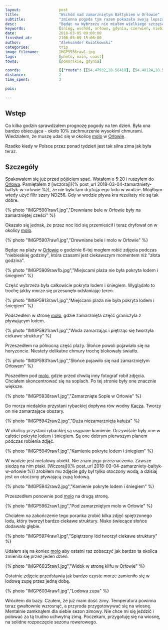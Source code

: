 ```yaml
---
layout:                 post
title:                  "Wschód nad zamarzniętym Bałtykiem w Orłowie"
subtitle:               "zmienna pogoda tym razem pokazała swoją lepszą stronę, pływający lód przykrył plażę"
desc:                   "Będąc na Wybrzeżu nie miałem wielkiego szczęścia do pogody. Wyjątkiem był ostatni gdzień, kiedy to znacząco poprawiała się pogoda. Tak było również na tym wyjeździe. Tak jak dzień wcześniej i tym razem udałem się w okolice molo w Orłowie aby robić zdjęcia. Zdjęcia śniegu o wschodzie słońca, które chciałem zrobić w górach, udało mi się zrobić na Wybrzeżu."
keywords:               [śnieg, wschód, orłowo, gdynia, czerwień, niebieska godzina, złota godzina, lód, zamarznięty bałtyk]
date:                   2018-03-05 09:00:00
finished_at:            2100-03-09 15:00:00
author:                 "Aleksander Kwiatkowski"
categories:             trip
image_filename:         IMGP5936raw1.jpg
tags:                   [photo, main, coast]
towns:                  [pomorskie, gdynia]

coords:                 [{"route": [[54.47932,18.56418], [54.48124,18.56530]], "type": "hike"}]
distance:               2
time_spent:             3

pois:

---
```


[wiki-orlowo]: https://pl.wikipedia.org/wiki/Or%C5%82owo_(Gdynia)
[wiki-orlowo-molo]: https://pl.wikipedia.org/wiki/Molo_w_Gdyni_Or%C5%82owie
[wiki-kacza-row]: https://pl.wikipedia.org/wiki/Kacza_(dop%C5%82yw_Zatoki_Gda%C5%84skiej)

## Wstęp

Co kilka godzin sprawdzałem prognozę pogody na ten dzień. Była ona bardzo
obiecująca - około 10% zachmurzenie wysokimi chmurami. Wiedziałem, że muszę
udać się w okolicę [molo][wiki-orlowo-molo] w [Orłowie][wiki-orlowo].

Rzadko kiedy w Polsce przez ponad tydzień jest tak silna zima jak była teraz.

## Szczegóły

Spakowałem się już przed pójściem spać. Wstałem o 5:20 i ruszyłem do
[Orłowa][wiki-orlowo]. Pamiętałem z
[wczoraj]({% post_url 2018-03-04-zamarzniety-baltyk-w-orlowie %}), że nie było
tam dryfującego lodu w wodzie. Mógłbym wtedy użyć filtr szary ND256. Gdy
w wodzie pływa kra rezultaty nie są tak dobre.

{% photo "IMGP5901raw1.jpg","Drewniane bele w Orłowie były na zamarzniętej cześci" %}

Okazało się jednak, że przez noc lód się przemieścił i teraz dryfował on
w okolicy [molo][wiki-orlowo-molo].

{% photo "IMGP5907raw1.jpg","Drewniane bele i molo w Orłowie" %}

Będąc na plaży w [Orłowie][wiki-orlowo] o godzinie 6-tej mogłem
robić zdjęcia podczas "niebieskiej godziny", która czasami jest ciekawszym
momentem niż "złota godzina".

{% photo "IMGP5909raw1b.jpg","Miejscami plaża nie była pokryta lodem i śniegiem" %}

Część wybrzeża była całkowicie pokryta lodem i śniegiem. Wyglądało to trochę jakby
morze się przesunęło odsłaniając teren.

{% photo "IMGP5913raw1.jpg","Miejscami plaża nie była pokryta lodem i śniegiem" %}

Podszedłem w stronę [molo][wiki-orlowo-molo], gdzie zamarznięta część graniczyła
z pływającym lodem.

{% photo "IMGP5921raw1.jpg","Woda zamarzając i piętrząc się tworzyła ciekawe struktury" %}

Przeszedłem na północną część plaży. Słońce powoli pojawiało się na horyzoncie.
Niestety delikatne chmury trochę blokowały światło.

{% photo "IMGP5931raw1.jpg","Słońce pojawiło się nad zamarzniętym Orłowem" %}

Poszedłem pod [molo][wiki-orlowo-molo], gdzie przed chwilą inny fotograf robił zdjęcia.
Chciałem skoncentrować się na soplach. Po tej stronie były one znacznie większe.

{% photo "IMGP5938raw1.jpg","Zamarznięte Sople w Orłowie" %}

Do morza niedaleko przystani rybackiej dopływa rów wodny [Kacza][wiki-kacza-row].
Tworzy on nie zamarzające obszary.

{% photo "IMGP5942raw2.jpg","Duża niezamarznięta kałuża" %}

W okolicy przystani rybackiej są usypane kamienie. Oczywiście były one
w całości pokryte lodem i śniegiem. Są one dobrym pierwszym planem
podczas robienia zdjęć.

{% photo "IMGP5949raw1.jpg","Kamienie pokryte lodem i śniegiem" %}

W wodzie jest metalowy obiekt. Nie znam jego przeznaczenia. Zawsze
siedzą na nim ptaki. [Wczoraj]({% post_url 2018-03-04-zamarzniety-baltyk-w-orlowie %})
zrobiłem mu zdjęcie gdy był tylko otoczony wodą, a dzisiaj jest on otoczony
pływającą zupą lodową.

{% photo "IMGP5942raw2.jpg","Kamienie pokryte lodem i śniegiem" %}

Przeszedłem ponownie pod [molo][wiki-orlowo-molo] na drugą stronę.

{% photo "IMGP5962raw1.jpg","Pod zamarzniętym molo w Orłowie" %}

Chciałem na zakończenie tego poranka zrobić kilka zdjęć spiętrzonego
lodu, który tworzył bardzo ciekawe struktury. Nisko świecące słońce dodawało
głębie.

{% photo "IMGP5974raw1.jpg","Spiętrzony lód tworzył ciekawe struktury" %}

Udałem się na koniec [molo][wiki-orlowo-molo] aby ostatni raz zobaczyć
jak bardzo ta okolica zmieniła się przez jeden dzień.

{% photo "IMGP6035raw1.jpg","Widok w stronę klifu w Orłowie" %}

Ostatnie zdjęcie przedstawia jak bardzo czyste morze zamieniło się w
lodową zupę przez jedną dobę.

{% photo "IMGP6034raw1.jpg","Lodowa zupa" %}

Wróciłem do bazy. Czułem, że już mam dość zimy. Temperatura powinna
teraz gwałtownie wzrosnąć, a przyroda przygotowywać się na wiosnę. Mentalnie
zamknąłem dla siebie sezon zimowy. Nie chce mi się jeździć i polować za tą
trudno uchwytną zimą. Poczekam, przygotuję się na wiosnę, na
solidne rozpoczęcie sezonu rowerowego.

